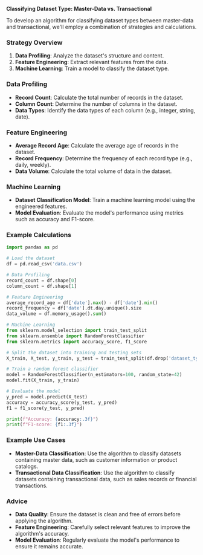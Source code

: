 **Classifying Dataset Type: Master-Data vs. Transactional**

To develop an algorithm for classifying dataset types between master-data and transactional, we'll employ a combination of strategies and calculations.

### **Strategy Overview**

1. **Data Profiling**: Analyze the dataset's structure and content.
2. **Feature Engineering**: Extract relevant features from the data.
3. **Machine Learning**: Train a model to classify the dataset type.

### **Data Profiling**

- **Record Count**: Calculate the total number of records in the dataset.
- **Column Count**: Determine the number of columns in the dataset.
- **Data Types**: Identify the data types of each column (e.g., integer, string, date).

### **Feature Engineering**

- ****Average Record Age****: Calculate the average age of records in the dataset.
- ****Record Frequency****: Determine the frequency of each record type (e.g., daily, weekly).
- ****Data Volume****: Calculate the total volume of data in the dataset.

### **Machine Learning**

- ****Dataset Classification Model****: Train a machine learning model using the engineered features.
- ****Model Evaluation****: Evaluate the model's performance using metrics such as accuracy and F1-score.

### **Example Calculations**

```python
import pandas as pd

# Load the dataset
df = pd.read_csv('data.csv')

# Data Profiling
record_count = df.shape[0]
column_count = df.shape[1]

# Feature Engineering
average_record_age = df['date'].max() - df['date'].min()
record_frequency = df['date'].dt.day.unique().size
data_volume = df.memory_usage().sum()

# Machine Learning
from sklearn.model_selection import train_test_split
from sklearn.ensemble import RandomForestClassifier
from sklearn.metrics import accuracy_score, f1_score

# Split the dataset into training and testing sets
X_train, X_test, y_train, y_test = train_test_split(df.drop('dataset_type', axis=1), df['dataset_type'], test_size=0.2, random_state=42)

# Train a random forest classifier
model = RandomForestClassifier(n_estimators=100, random_state=42)
model.fit(X_train, y_train)

# Evaluate the model
y_pred = model.predict(X_test)
accuracy = accuracy_score(y_test, y_pred)
f1 = f1_score(y_test, y_pred)

print(f"Accuracy: {accuracy:.3f}")
print(f"F1-score: {f1:.3f}")
```

### **Example Use Cases**

- ****Master-Data Classification****: Use the algorithm to classify datasets containing master data, such as customer information or product catalogs.
- ****Transactional Data Classification****: Use the algorithm to classify datasets containing transactional data, such as sales records or financial transactions.

### **Advice**

- ****Data Quality****: Ensure the dataset is clean and free of errors before applying the algorithm.
- ****Feature Engineering****: Carefully select relevant features to improve the algorithm's accuracy.
- ****Model Evaluation****: Regularly evaluate the model's performance to ensure it remains accurate.